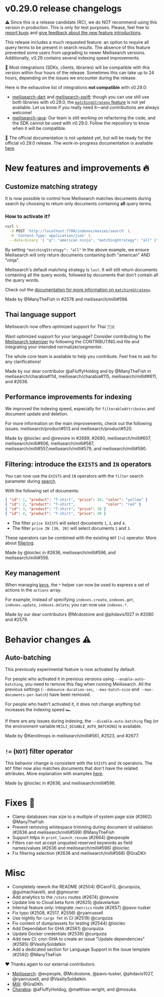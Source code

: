 # v0.29.0 release changelogs

<!-- The following line should NOT be put in the official release changelogs -->
⚠️ Since this is a release candidate (RC), we do NOT recommend using this version in production. This is only for test purposes. Please, feel free to [report bugs](https://github.com/meilisearch/meilisearch/issues/new/choose) and [give feedback about the new feature introductions](https://github.com/meilisearch/product/discussions).

This release includes a much requested feature: an option to require all query terms to be present in search results. The absence of this feature prevented some users from upgrading to newer Meilisearch versions. Additionally, v0.29 contains several indexing speed improvements.

🧰 Most integrations (SDKs, clients, libraries) will be compatible with this version within four hours of the release. Sometimes this can take up to 24 hours, depending on the issues we encounter during the release.

Here is the exhaustive list of integrations  **not compatible** with v0.29.0:
- [meilisearch-dart](https://github.com/meilisearch/meilisearch-dart) and [meilisearch-swift](https://github.com/meilisearch/meilisearch-swift): though you can use still use both libraries with v0.29.0, the [`matchingStrategy` feature](#customize-matching-strategy) is not yet available. Let us know if you really need it—and contributions are always welcome!
- [meilisearch-java](https://github.com/meilisearch/meilisearch-java): Our team is still working on refactoring the code, and the SDK cannot be used with v0.29.0. Follow the repository to know when it will be compatible.

<!-- The following line should NOT be put in the official release changelogs -->
📖 The official documentation is not updated yet, but will be ready for the official v0.29.0 release. The work-in-progress documentation is available [here]().

# New features and improvements 🔥

## Customize matching strategy

It is now possible to control how Meilisearch matches documents during search by choosing to return only documents containing **all** query terms.

### How to activate it?

```bash
curl \
  -X POST 'http://localhost:7700/indexes/movies/search' \
  -H 'Content-Type: application/json' \
  --data-binary '{ "q": "american ninja", "matchingStrategy": "all" }'
```

By setting `"matchingStrategy": "all"` In the above example, we ensure Meilisearch will only return documents containing both "american" AND "ninja".

Meilisearch's default matching strategy is `last`. It will still return documents containing all the query words, followed by documents that don't contain all the query words.

<!-- The following line should only be put in the official release changelogs, not for the RC -->
Check out the [documentation for more information on `matchingStrategy`](https://docs.meilisearch.com/reference/api/search.html#matching-strategy).

Made by @ManyTheFish in #2578 and meilisearch/milli#598.

## Thai language support

Meilisearch now offers optimized support for Thai 🇹🇭

Want optimized support for your language? Consider contributing to the [Meilisearch tokenizer](https://github.com/meilisearch/charabia) by following the CONTRIBUTING.md file and integrating your intended normalizer/segmenter.

The whole core team is available to help you contribute. Feel free to ask for any clarifications!

Made by our dear contributor @aFluffyHotdog and by @ManyTheFish in meilisearch/charabia#114, meilisearch/charabia#115, meilisearch/milli##611, and #2636.

## Performance improvements for indexing

We improved the indexing speed, especially for `filterableAttributes` and document update and deletion.

For more information on the main improvements, check out the following issues: meilisearch/product#513 and meilisearch/product#520.

Made by @loiclec and @irevoire in #2689, #2690, meilisearch/milli#607, meilisearch/milli#606, meilisearch/milli#587, meilisearch/milli#557,meilisearch/milli#579, and meilisearch/milli#590.

## Filtering: introduce the `EXISTS` and `IN` operators

You can now use the `EXISTS` and `IN` operators with the `filter` search parameter during [search](https://docs.meilisearch.com/reference/api/search.html#search-in-an-index-with-post-route).

With the following set of documents:

```json
{ "id": 1, "product": "T-shirt", "price": 20, "color": "yellow" }
{ "id": 2, "product": "T-shirt",              "color": "red" }
{ "id": 3, "product": "T-shirt", "price": 30 }
{ "id": 4, "product": "T-shirt", "price": 40 }
```

- The filter `price EXISTS` will select documents `1`, `3`, and `4`.
- The filter `price IN [30, 20]` will select documents `1` and `3`.

These operators can be combined with the existing `NOT` (`!=`) operator.
More about [filtering](https://docs.meilisearch.com/learn/getting_started/filtering_and_sorting.html).

Made by @loiclec in #2636, meilisearch/milli#596, and meilisearch/milli#556.

## Key management

When managing [keys](https://docs.meilisearch.com/learn/security/master_api_keys.html#protecting-a-meilisearch-instance), the `*` helper can now be used to express a set of actions in the `actions` array.

For example, instead of specifying `indexes.create`, `indexes.get`, `indexes.update`, `indexes.delete`; you can now use `indexes.*`.

Made by our dear contributors @Mcdostone and @phdavis1027 in #2080 and #2579.

# Behavior changes ⚠️

## Auto-batching

This previously experimental feature is now activated by default.

For people who activated it in previous versions using `--enable-auto-batching`, you need to remove this flag when running Meilisearch. All the previous settings (`--debounce-duration-sec`, `--max-batch-size` and `--max-documents-per-batch`) have been removed.

For people who hadn't activated it, it does not change anything but increases the indexing speed 🏎️

If there are any issues during indexing, the `--disable-auto-batching` flag (or the environment variable `MEILI_DISABLE_AUTO_BATCHING`) is available.

Made by @Kerollmops in meilisearch/milli#561, #2523, and #2677.

## `!=` (`NOT`) filter operator

This behavior change is consistent with the `EXISTS` and `IN` operators. The `NOT` filter now also matches documents that don't have the related attributes.
More explanation with examples [here](https://github.com/meilisearch/meilisearch/issues/2486).

Made by @loiclec in #2636, and meilisearch/milli#596.

# Fixes 🐞

* Clamp databases max size to a multiple of system page size (#2662) @ManyTheFish
* Prevent removing whitespace trimming during document id validation (#2636 and meilisearch/milli#599) @ManyTheFish
* Support https in `print_launch_resume` (#2664) @evpeople
* Filters can not accept unquoted reserved keywords as field names/values (#2636 and meilisearch/milli#596) @loiclec
* Fix filtering selection (#2636 and meilisearch/milli#568) @GraDKh

# Misc

* Completely rework the README (#2504) @CaroFG, @curquiza, @guimachiavelli, and @gmourier
* Add analytics to the `/stats` routes (#2674) @irevoire
* Update link to Cloud beta form (#2625) @davelarkan
* Internal feature only: integrate `/metrics` route (#2657) @pavo-tusker
* Fix typo (#2508, #2517, #2556) @ryanrussell
* Use nightly for `cargo fmt` in CI (#2519) @curquiza
* Fix content of dump/assets for testing (#2544) @loiclec
* Add Dependabot for GHA (#2561) @curquiza
* Update Docker credentials (#2539) @curquiza
* Add new CI: cron GHA to create an issue "Update dependencies" (#2585) @VasiliySoldatkin
* Add a dedicated section for Language Support in the issue template (#2592) @ManyTheFish

❤️ Thanks again to our external contributors:
- [Meilisearch](https://github.com/meilisearch/meilisearch): @evpeople, @Mcdostone, @pavo-tusker, @phdavis1027, @ryanrussell, and @VasiliySoldatkin.
- [Milli](https://github.com/meilisearch/milli): @GraDKh.
- [Charabia](https://github.com/meilisearch/charabia): @aFluffyHotdog, @matthias-wright, and @mosuka.
